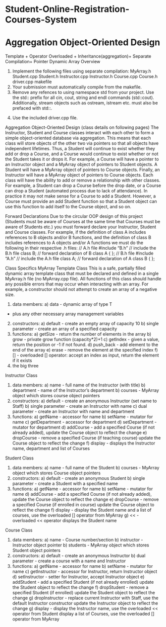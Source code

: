 # Student-Online-Registration-Courses-System
# Aggregation Object-Oriented Design
Template + Operator Overloaded + Inheritance(aggregation)+ Separate Compilation+ Pointer Dynamic Array
Overview
1) Implement the following files using separate compilation:
MyArray.h
Student.cpp
Student.h
Instructor.cpp
Instructor.h
Course.cpp
Course.h
driver.cpp
makefile
2) Your submission must automatically compile from the makefile.
3) Remove any refences to using namespace std from your project. Use the
std:: prefix for all cin, cout, string and endl commands (std::cout).
Additionally, stream objects such as ostream, istream etc. must also
be prefaced with std::.
4. Use the included driver.cpp file.

Aggregation Object-Oriented Design (class details on following pages)
The Instructor, Student and Course classes interact with each other to form
a simple object-oriented database via aggregation. This means that each class
will store objects of the other two via pointers so that all objects have
independent lifetimes. Thus, a Student will continue to exist whether they
add or drop a Course, and a Course would continue to exist whether or not the
Student takes it or drops it.
For example, a Course will have a pointer to an Instructor object and a
MyArray object of pointers to Student objects. A Student will have a MyArray
object of pointers to Course objects. Finally, an Instructor will have a
MyArray object of pointers to Course objects.
Each class will have the ability to add or remove a relationship with other
classes. For example, a Student can drop a Course before the drop date, or a
Course can drop a Student (automated process due to lack of attendance). In
practice it may not make sense for a Course to add a Student. However, a
Course must provide an add Student function so that a Student object can use
this function to add itself to the Course object, and so on.


Forward Declarations
Due to the circular OOP design of this project (Students must be aware of
Courses at the same time that Courses must be aware of Students etc.) you
must forward declare your Instructor, Student and Course classes.
For example, if the definition of class A includes references to B objects
and/or B functions, and the definition of class B includes references to A
objects and/or A functions we must do the following in their respective .h
files:
// A.h file
#include “B.h” // include the B.h file
class B; // forward declaration of B
class A {
};
// B.h file
#include “A.h” // include the A.h file
class A; // forward declaration of A
class B {
};


Class Specifics
MyArray Template Class
This is a safe, partially filled dynamic array template class that must be
declared and defined in a single MyArray.h file (no MyArray.cpp file).
All functions of this class should handle any possible errors that may occur
when interacting with an array. For example, a constructor should not attempt
to create an array of a negative size.
1) data members:
a) data - dynamic array of type T
- plus any other necessary array management variables
2) constructors:
a) default - create an empty array of capacity 10
b) single parameter - create an array of a specified capacity
3) functions:
a) getSize - return the number of elements in the array
b) grow - private grow function (capacity*2)+1
c) getIndex - given a value, return the position or -1 if not found.
d) push_back - add element to the end of the array
e) erase - remove the element at the specified index
f) [] - overloaded [] operator:
accept an index as input, return the element if it exists
4) the big three

Instructor Class
1) data members:
a) name - full name of the Instructor (with title)
b) department - name of the Instructor’s department
b) courses - MyArray object which stores course object pointers
2) constructors:
a) default - create an anonymous Instructor (set name to Staff)
b) single parameter - create an Instructor with name
c) dual parameter - create an Instructor with name and department
3) functions:
a) getName - accessor for name
b) setName - mutator for name
c) getDepartment - accessor for department
d) setDepartment - mutator for department
d) addCourse - add a specified Course (if not already added),
update the Course object to reflect the change
e) dropCourse - remove a specified Course (if teaching course)
update the Course object to reflect the change
f) display - displays the Instructor name, department
and list of Courses


Student Class
1) data members:
a) name - full name of the Student
b) courses - MyArray object which stores Course object pointers
2) constructors:
a) default - create an anonymous Student
b) single parameter - create a Student with a specified name
3) functions:
a) getName - accessor for name
b) setName - mutator for name
d) addCourse - add a specified Course (if not already added),
update the Course object to reflect the change
e) dropCourse - remove a specified Course (if enrolled in course)
update the Course object to reflect the change
f) display - display the Student name and a list of courses,
use the overloaded [] operator from MyArray
g) << - overloaded << operator displays the Student name


Course Class
1) data members:
a) name - Course number/section
b) instructor - Instructor object pointer
b) students - MyArray object which stores Student object pointers
2) constructors:
a) default - create an anonymous Instructor
b) dual parameter - create a course with a name and Instructor
3) functions:
a) getName - accessor for name
b) setName - mutator for name
c) getInstructor - accessor for Instructor, return Instructor object
d) setInstructor - setter for Instructor, accept Instructor object
e) addStudent - add a specified Student (if not already enrolled)
update the Student object to reflect the change
f) dropStudent - remove a specified Student (if enrolled)
update the Student object to reflect the change
g) dropInstructor - replace current Instructor with Staff,
use the default Instructor constructor
update the Instructor object to reflect the change
g) display - display the Instructor name,
use the overloaded << operator from Student
display a list of Courses,
use the overloaded [] operator from MyArray

